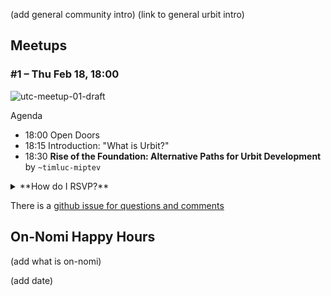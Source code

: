 (add general community intro)
(link to general urbit intro)

## Meetups

### #1 – Thu Feb 18, 18:00

![utc-meetup-01-draft](https://user-images.githubusercontent.com/170145/107872139-4ec49800-6ea8-11eb-98e8-0d1784ed4233.jpeg)

Agenda
- 18:00 Open Doors
- 18:15 Introduction: "What is Urbit?"
- 18:30 **Rise of the Foundation: Alternative Paths for Urbit Development** by `~timluc-miptev `



<details><summary>
**How do I RSVP?**
</summary>

Showing up is the new RSVP. Just set yourself a reminder or calendar entry. Here is some stuff to copypaste into your reminders or calendar:

Urbit UTC Meetup #1


</details>

There is a [github issue for questions and comments](https://github.com/urbit-computer/urbit-computer.github.io/issues/2)


## On-Nomi Happy Hours

(add what is on-nomi)

(add date)
